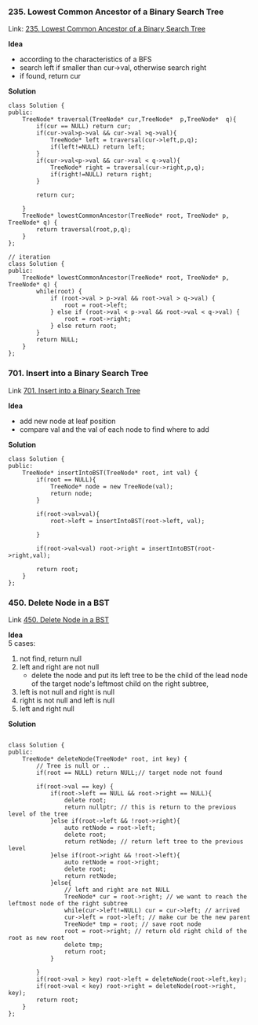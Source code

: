 ### 235. Lowest Common Ancestor of a Binary Search Tree

Link: [235. Lowest Common Ancestor of a Binary Search Tree](https://leetcode.com/problems/lowest-common-ancestor-of-a-binary-search-tree/description/)

**Idea**
- according to the characteristics of a BFS
-  search left if smaller than cur->val, otherwise search right
-  if found, return cur


**Solution**

```ccp
class Solution {
public:
    TreeNode* traversal(TreeNode* cur,TreeNode*  p,TreeNode*  q){
        if(cur == NULL) return cur;
        if(cur->val>p->val && cur->val >q->val){
            TreeNode* left = traversal(cur->left,p,q);
            if(left!=NULL) return left;
        }
        if(cur->val<p->val && cur->val < q->val){
            TreeNode* right = traversal(cur->right,p,q);
            if(right!=NULL) return right;
        }

        return cur;

    }
    TreeNode* lowestCommonAncestor(TreeNode* root, TreeNode* p, TreeNode* q) {
        return traversal(root,p,q);
    }
};

// iteration
class Solution {
public:
    TreeNode* lowestCommonAncestor(TreeNode* root, TreeNode* p, TreeNode* q) {
        while(root) {
            if (root->val > p->val && root->val > q->val) {
                root = root->left;
            } else if (root->val < p->val && root->val < q->val) {
                root = root->right;
            } else return root;
        }
        return NULL;
    }
};
```

### 701. Insert into a Binary Search Tree
Link [701. Insert into a Binary Search Tree](https://leetcode.com/problems/insert-into-a-binary-search-tree/description/)

**Idea**
- add new node at leaf position
- compare val and the val of each node to find where to add

**Solution**

```ccp
class Solution {
public:
    TreeNode* insertIntoBST(TreeNode* root, int val) {
        if(root == NULL){
            TreeNode* node = new TreeNode(val);
            return node;
        }

        if(root->val>val){
            root->left = insertIntoBST(root->left, val);

        }

        if(root->val<val) root->right = insertIntoBST(root->right,val);

        return root;
    }
};
```
### 450. Delete Node in a BST
Link [450. Delete Node in a BST]()

**Idea** \
5 cases:
1. not find, return null
2. left and right are not null
   - delete the node and put its left tree to  be the child of the lead node of the target node's leftmost child on the right subtree,
4. left is not null and right is null
5. right is not null and left is null
6. left and right null

**Solution**

```ccp

class Solution {
public:
    TreeNode* deleteNode(TreeNode* root, int key) {
        // Tree is null or ..
        if(root == NULL) return NULL;// target node not found

        if(root->val == key) {
            if(root->left == NULL && root->right == NULL){
                delete root;
                return nullptr; // this is return to the previous level of the tree
            }else if(root->left && !root->right){
                auto retNode = root->left;
                delete root;
                return retNode; // return left tree to the previous level
            }else if(root->right && !root->left){
                auto retNode = root->right;
                delete root;
                return retNode;
            }else{
                // left and right are not NULL 
                TreeNode* cur = root->right; // we want to reach the leftmost node of the right subtree
                while(cur->left!=NULL) cur = cur->left; // arrived
                cur->left = root->left; // make cur be the new parent 
                TreeNode* tmp = root; // save root node
                root = root->right; // return old right child of the root as new root
                delete tmp;
                return root;
            }

        }
        if(root->val > key) root->left = deleteNode(root->left,key);
        if(root->val < key) root->right = deleteNode(root->right, key);
        return root;
    }
};
```

